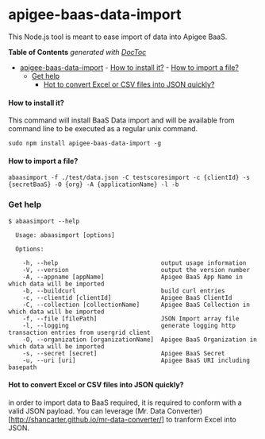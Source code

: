 apigee-baas-data-import
=======================

This Node.js tool is meant to ease import of data into Apigee BaaS.

<!-- START doctoc generated TOC please keep comment here to allow auto update -->
<!-- DON'T EDIT THIS SECTION, INSTEAD RE-RUN doctoc TO UPDATE -->
**Table of Contents**  *generated with [DocToc](http://doctoc.herokuapp.com/)*

- [apigee-baas-data-import](#apigee-baas-data-import)
      - [How to install it?](#how-to-install-it)
      - [How to import a file?](#how-to-import-a-file)
    - [Get help](#get-help)
      - [Hot to convert Excel or CSV files into JSON quickly?](#hot-to-convert-excel-or-csv-files-into-json-quickly)

<!-- END doctoc generated TOC please keep comment here to allow auto update -->


#### How to install it?
This command will install BaaS Data import and will be available from command line to be executed as a regular unix command.
```
sudo npm install apigee-baas-data-import -g
```

#### How to import a file?

```
abaasimport -f ./test/data.json -C testscoresimport -c {clientId} -s {secretBaaS} -O {org} -A {applicationName} -l -b
```

### Get help

```
$ abaasimport --help

  Usage: abaasimport [options]

  Options:

    -h, --help                             output usage information
    -V, --version                          output the version number
    -A, --appname [appName]                Apigee BaaS App Name in which data will be imported
    -b, --buildcurl                        build curl entries
    -c, --clientid [clientId]              Apigee BaaS ClientId
    -C, --collection [collectionName]      Apigee BaaS Collection in which data will be imported
    -f, --file [filePath]                  JSON Import array file
    -l, --logging                          generate logging http transaction entries from usergrid client
    -O, --organization [organizationName]  Apigee BaaS Organization in which data will be imported
    -s, --secret [secret]                  Apigee BaaS Secret
    -u, --uri [uri]                        Apigee BaaS URI including basepath
```

#### Hot to convert Excel or CSV files into JSON quickly?
in order to import data to BaaS required, it is required to conform with a valid JSON payload. You can leverage (Mr. Data Converter)[http://shancarter.github.io/mr-data-converter/] to tranform Excel into JSON.